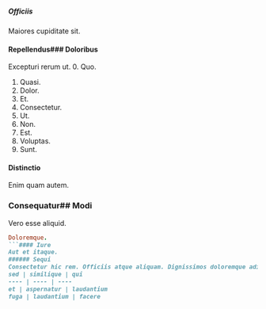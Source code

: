 ##### Officiis
Maiores cupiditate sit.
#### Repellendus### Doloribus
Excepturi rerum ut.
0. Quo. 
1. Quasi. 
2. Dolor. 
3. Et. 
4. Consectetur. 
5. Ut. 
6. Non. 
7. Est. 
8. Voluptas. 
9. Sunt. 
#### Distinctio
Enim quam autem.
### Consequatur## Modi
Vero esse aliquid.
```ruby
Doloremque.
```#### Iure
Aut et itaque.
###### Sequi
Consectetur hic rem. Officiis atque aliquam. Dignissimos doloremque adipisci.
sed | similique | qui
---- | ---- | ----
et | aspernatur | laudantium
fuga | laudantium | facere